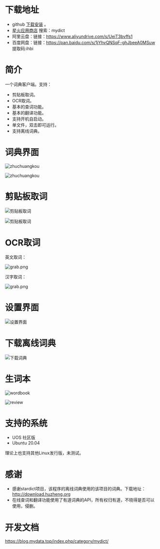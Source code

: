 # 下载地址
- github [下载安装](https://github.com/xxNull-lsk/my_dict/releases/latest) 。
- [星火应用商店](https://www.deepinos.org/) 搜索：mydict
- 阿里云盘：链接：https://www.aliyundrive.com/s/UeiT3bvffs1
- 百度网盘：链接：https://pan.baidu.com/s/1jYhvQNSqF-ghJbeeA0MSuw 提取码:ihbi


# 简介

一个词典客户端。支持：

- 剪贴板取词。
- OCR取词。
- 基本的查词功能。
- 基本的翻译功能。
- 支持开机自启动。
- 单文件，双击即可运行。
- 支持离线词典。



# 词典界面

![zhuchuangkou](readme.assets/main.png)

![zhuchuangkou](readme.assets/main2.png)

# 剪贴板取词

![剪贴板取词](readme.assets/clipboard.png)

![剪贴板取词](readme.assets/clipboard2.png)

# OCR取词

英文取词：

![grab.png](readme.assets/grab.png)

汉字取词：

![grab.png](readme.assets/grab1.png)

# 设置界面

![设置界面](readme.assets/setting.png)

# 下载离线词典

![下载词典](readme.assets/download.png)

# 生词本

![wordbook](readme.assets/wordbook.png)

![review](readme.assets/review.png)

# 支持的系统

- UOS 社区版
- Ubuntu 20.04

理论上也支持其他Linux发行版，未测试。

# 感谢

- 感谢stardict项目，该程序的离线词典使用的该项目的词典。下载地址：http://download.huzheng.org
- 在线查词和翻译功能使用了有道词典的API，所有权归有道，不晓得是否可以使用，侵删。



# 开发文档

https://blog.mydata.top/index.php/category/mydict/
